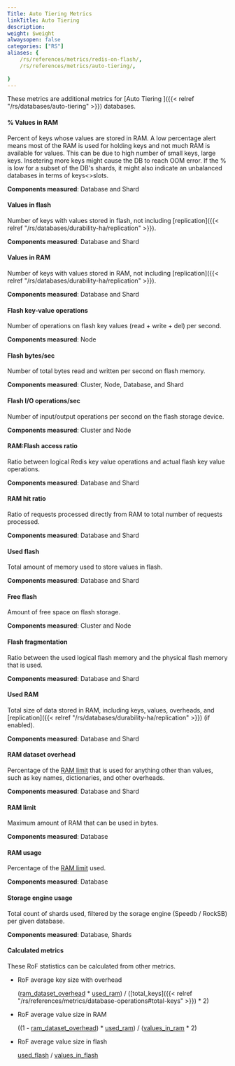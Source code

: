 ```yaml
---
Title: Auto Tiering Metrics
linkTitle: Auto Tiering
description: 
weight: $weight
alwaysopen: false
categories: ["RS"]
aliases: {
    /rs/references/metrics/redis-on-flash/,
    /rs/references/metrics/auto-tiering/,
    
}
---
```


These metrics are additional metrics for [Auto Tiering ]({{< relref "/rs/databases/auto-tiering" >}}) databases.

#### % Values in RAM

Percent of keys whose values are stored in RAM.
A low percentage alert means most of the RAM is used for holding keys and not much RAM is available for values.
This can be due to high number of small keys, large keys. Insetering more keys might cause the DB to reach OOM error.
If the % is low for a subset of the DB's shards, it might also indicate an unbalanced databases in terms of keys<>slots.

**Components measured**: Database and Shard

#### Values in flash

Number of keys with values stored in flash, not including [replication]({{< relref "/rs/databases/durability-ha/replication" >}}).

**Components measured**: Database and Shard

#### Values in RAM

Number of keys with values stored in RAM, not including [replication]({{< relref "/rs/databases/durability-ha/replication" >}}).

**Components measured**: Database and Shard 

#### Flash key-value operations

Number of operations on flash key values (read + write + del) per second.

**Components measured**: Node

#### Flash bytes/sec

Number of total bytes read and written per second on flash memory.

**Components measured**: Cluster, Node, Database, and Shard

#### Flash I/O operations/sec

Number of input/output operations per second on the flash storage device.

**Components measured**: Cluster and Node

#### RAM:Flash access ratio

Ratio between logical Redis key value operations and actual flash key value operations.

**Components measured**: Database and Shard

#### RAM hit ratio

Ratio of requests processed directly from RAM to total number of requests processed.

**Components measured**: Database and Shard

#### Used flash

Total amount of memory used to store values in flash.

**Components measured**: Database and Shard

#### Free flash

Amount of free space on flash storage. 

**Components measured**: Cluster and Node

#### Flash fragmentation

Ratio between the used logical flash memory and the physical flash memory that is used.

**Components measured**: Database and Shard

#### Used RAM

Total size of data stored in RAM, including keys, values, overheads, and [replication]({{< relref "/rs/databases/durability-ha/replication" >}}) (if enabled).

**Components measured**: Database and Shard

#### RAM dataset overhead

Percentage of the [RAM limit](#ram-limit) that is used for anything other than values, such as key names, dictionaries, and other overheads.

**Components measured**: Database and Shard

#### RAM limit

Maximum amount of RAM that can be used in bytes.

**Components measured**: Database

#### RAM usage

Percentage of the [RAM limit](#ram-limit) used.

**Components measured**: Database

#### Storage engine usage

Total count of shards used, filtered by the sorage engine (Speedb / RockSB) per given database.

**Components measured**: Database, Shards



#### Calculated metrics

These RoF statistics can be calculated from other metrics.

- RoF average key size with overhead

    ([ram_dataset_overhead](#ram-dataset-overhead) * [used_ram](#used-ram))
                    / ([total_keys]({{< relref "/rs/references/metrics/database-operations#total-keys" >}}) * 2)

- RoF average value size in RAM

    ((1 - [ram_dataset_overhead](#ram-dataset-overhead)) * [used_ram](#used-ram)) / ([values_in_ram](#values-in-ram) * 2)

- RoF average value size in flash

    [used_flash](#used-flash) / [values_in_flash](#values-in-flash)    
